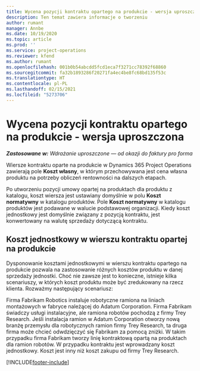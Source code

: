 ```yaml
---
title: Wycena pozycji kontraktu opartego na produkcie - wersja uproszczona
description: Ten temat zawiera informacje o tworzeniu
author: rumant
manager: Annbe
ms.date: 10/19/2020
ms.topic: article
ms.prod: ''
ms.service: project-operations
ms.reviewer: kfend
ms.author: rumant
ms.openlocfilehash: 001b0b54abcdd5fcd1eca7f3271cc78392f68860
ms.sourcegitcommit: fa32b1893286f20271fa4ec4be8fc68bd135f53c
ms.translationtype: HT
ms.contentlocale: pl-PL
ms.lasthandoff: 02/15/2021
ms.locfileid: "5273706"
---
```

# <a name="cost-product-based-contract-lines---lite"></a>Wycena pozycji kontraktu opartego na produkcie - wersja uproszczona

_**Zastosowane w:** Wdrażanie uproszczone — od okazji do faktury pro forma_


Wiersze kontraktu oparte na produkcie w Dynamics 365 Project Operations zawierają pole **Koszt własny**, w którym przechowywana jest cena własna produktu na potrzeby obliczeń rentowności na dalszych etapach.

Po utworzeniu pozycji umowy opartej na produktach dla produktu z katalogu, koszt wiersza jest ustawiany domyślnie w polu **Koszt normatywny** w katalogu produktów. Pole **Koszt normatywny** w katalogu produktów jest podawane w walucie podstawowej organizacji. Kiedy koszt jednostkowy jest domyślnie związany z pozycją kontraktu, jest konwertowany na walutę sprzedaży dotyczącą kontraktu.

## <a name="unit-cost-on-a-product-based-contract-line"></a>Koszt jednostkowy w wierszu kontraktu opartej na produkcie

Dysponowanie kosztami jednostkowymi w wierszu kontraktu opartego na produkcie pozwala na zastosowanie różnych kosztów produktu w danej sprzedaży jednostki. Choć nie zawsze jest to konieczne, istnieje kilka scenariuszy, w których koszt produktu może być zredukowany na rzecz klienta. Rozważmy następujący scenariusz:

Firma Fabrikam Robotics instaluje robotyczne ramiona na liniach montażowych w fabryce należącej do Adatum Corporation. Firma Fabrikam świadczy usługi instalacyjne, ale ramiona robotów pochodzą z firmy Trey Research. Jeśli instalacja ramion w Adatum Corporation otworzy nową branżę przemysłu dla robotycznych ramion firmy Trey Research, ta druga firma może chcieć odwdzięczyć się Fabrikam za pomocą zniżki. W takim przypadku firma Fabrikam tworzy linię kontraktową opartą na produktach dla ramion robotów. W przypadku kontraktu jest wprowadzany koszt jednostkowy. Koszt jest inny niż koszt zakupu od firmy Trey Research.


[!INCLUDE[footer-include](../../includes/footer-banner.md)]